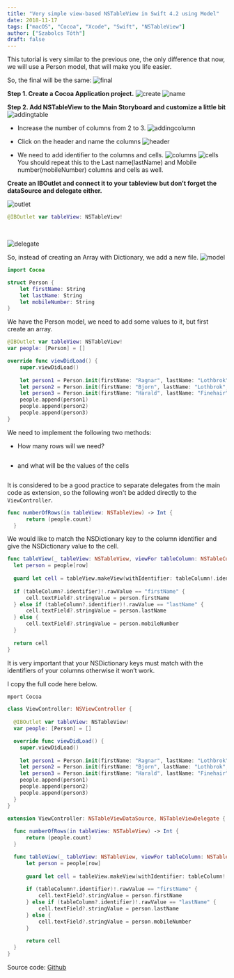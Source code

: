 ```yaml
---
title: "Very simple view-based NSTableView in Swift 4.2 using Model"
date: 2018-11-17
tags: ["macOS", "Cocoa", "Xcode", "Swift", "NSTableView"]
author: ["Szabolcs Tóth"]
draft: false
---
```


This tutorial is very similar to the previous one, the only difference that now, we will use a Person model, that will make you life easier.

So, the final will be the same:
![final][NSTableview1]

**Step 1. Create a Cocoa Application project.**
![create][NSTableview1-1]
![name][NSTableview1-2]

**Step 2. Add NSTableView to the Main Storyboard and customize a little bit**
![addingtable][NSTableview1-3]

- Increase the number of columns from 2 to 3.
![addingcolumn][NSTableview1-4]

- Click on the header and name the columns
![header][NSTableview1-5]
- We need to add identifier to the columns and cells.
![columns][NSTableview1-6]
![cells][NSTableview1-7]
You should repeat this to the Last name(lastName) and Mobile number(mobileNumber) columns and cells as well.

**Create an IBOutlet and connect it to your tableview but don’t forget the dataSource and delegate either.**

![outlet][NSTableview1-8]

``` swift
@IBOutlet var tableView: NSTableView!
```
<br />

![delegate][NSTableview1-9]


So, instead of creating an Array with Dictionary, we add a new file.
![model][NSTableview2-1]
``` swift
import Cocoa

struct Person {
    let firstName: String
    let lastName: String
    let mobileNumber: String
}
```

We have the Person model, we need to add some values to it, but first create an array.

``` swift
@IBOutlet var tableView: NSTableView!
var people: [Person] = []
```

``` swift
override func viewDidLoad() {
	super.viewDidLoad()
	
	let person1 = Person.init(firstName: "Ragnar", lastName: "Lothbrok", mobileNumber: "555-1234")
	let person2 = Person.init(firstName: "Bjorn", lastName: "Lothbrok", mobileNumber: "555-3412")
	let person3 = Person.init(firstName: "Harald", lastName: "Finehair", mobileNumber: "555-4512")
	people.append(person1)
	people.append(person2)
	people.append(person3)
}
```

We need to implement the following two methods:
- How many rows will we need? <br />
``` numberOfRows(in tableView: NSTableView) -> Int
```
- and what will be the values of the cells <br />
```tableView(_ tableView: NSTableView, viewFor tableColumn: NSTableColumn?, row: Int) -> NSView?
 ```

It is considered to be a good practice to separate delegates from the main code as extension, so the following won't be added directly to the ```ViewController```.

``` swift
func numberOfRows(in tableView: NSTableView) -> Int {
      return (people.count)
  }
```

We would like to match the NSDictionary key to the column identifier and give the NSDictionary value to the cell. 

``` swift
func tableView(_ tableView: NSTableView, viewFor tableColumn: NSTableColumn?, row: Int) -> NSView? {
  let person = people[row]
  
  guard let cell = tableView.makeView(withIdentifier: tableColumn!.identifier, owner: self) as? NSTableCellView else { return nil }
  
  if (tableColumn?.identifier)!.rawValue == "firstName" {
      cell.textField?.stringValue = person.firstName
  } else if (tableColumn?.identifier)!.rawValue == "lastName" {
      cell.textField?.stringValue = person.lastName
  } else {
      cell.textField?.stringValue = person.mobileNumber
  }
  
  return cell
}
```
It is very important that your NSDictionary keys must match with the identifiers of your columns otherwise it won’t work.

I copy the full code here below.
``` swift
mport Cocoa

class ViewController: NSViewController {
    
  @IBOutlet var tableView: NSTableView!
  var people: [Person] = []

  override func viewDidLoad() {
    super.viewDidLoad()
    
    let person1 = Person.init(firstName: "Ragnar", lastName: "Lothbrok", mobileNumber: "555-1234")
    let person2 = Person.init(firstName: "Bjorn", lastName: "Lothbrok", mobileNumber: "555-3412")
    let person3 = Person.init(firstName: "Harald", lastName: "Finehair", mobileNumber: "555-4512")
    people.append(person1)
    people.append(person2)
    people.append(person3)
  }
}

extension ViewController: NSTableViewDataSource, NSTableViewDelegate {
    
  func numberOfRows(in tableView: NSTableView) -> Int {
      return (people.count)
  }

  func tableView(_ tableView: NSTableView, viewFor tableColumn: NSTableColumn?, row: Int) -> NSView? {
      let person = people[row]
      
      guard let cell = tableView.makeView(withIdentifier: tableColumn!.identifier, owner: self) as? NSTableCellView else { return nil }
      
      if (tableColumn?.identifier)!.rawValue == "firstName" {
          cell.textField?.stringValue = person.firstName
      } else if (tableColumn?.identifier)!.rawValue == "lastName" {
          cell.textField?.stringValue = person.lastName
      } else {
          cell.textField?.stringValue = person.mobileNumber
      }
      
      return cell
  }
}
```

Source code: [Github](https://github.com/kicsipixel/Cocoa-Samples/tree/master/NSTableView1)


[NSTableview1]:   /images/NSTableView1.png
[NSTableview1-1]: /images/NSTableView1-1.png
[NSTableview1-2]: /images/NSTableView1-2.png
[NSTableview1-3]: /images/NSTableView1-3.png
[NSTableview1-4]: /images/NSTableView1-4.png
[NSTableview1-5]: /images/NSTableView1-5.png
[NSTableview1-6]: /images/NSTableView1-6.png
[NSTableview1-7]: /images/NSTableView1-7.png
[NSTableview1-8]: /images/NSTableView1-8.gif
[NSTableview1-9]: /images/NSTableView1-9.gif
[NSTableview2-1]: /images/NSTableView2-1.png